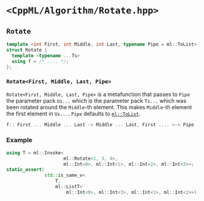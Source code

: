 # `<CppML/Algorithm/Rotate.hpp>`

## `Rotate`

```c++
template <int First, int Middle, int Last, typename Pipe = ml::ToList>
struct Rotate {
  template <typename ...Ts>
  using f = /* .... */;
};
```
### `Rotate<First, Middle, Last, Pipe>`

`Rotate<First, Middle, Last, Pipe>` is a metafunction that passes to `Pipe` the parameter pack `Us...` which is the parameter pack `Ts...` which was been rotated around the `Middle`-th element. This makes `Middle`-th element the first element in `Us...`. `Pipe` defaults to [`ml::ToList`](../Functional/ToList.md).

```c++
f:: First ... Middle ... Last -> Middle ... Last, First .... >-> Pipe
```


### Example

```c++
using T = ml::Invoke<
                     ml::Rotate<1, 3, 4>,
                     ml::Int<0>, ml::Int<1>, ml::Int<2>, ml::Int<3>>;
static_assert(
              std::is_same_v<
                  T,
                  ml::ListT<
                      ml::Int<0>, ml::Int<3>, ml::Int<1>, ml::Int<2>>);
```
